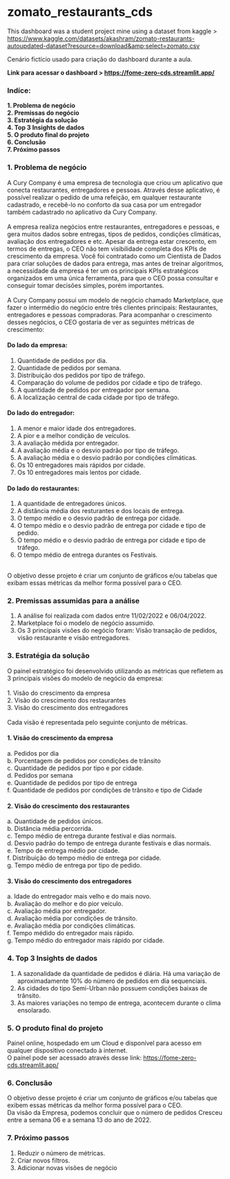 # zomato_restaurants_cds 
This dashboard was a student project mine using a dataset from kaggle > https://www.kaggle.com/datasets/akashram/zomato-restaurants-autoupdated-dataset?resource=download&amp;select=zomato.csv

Cenário fictício usado para criação do dashboard durante a aula.

**Link para acessar o dashboard > https://fome-zero-cds.streamlit.app/**

### **Indíce:**

**1. Problema de negócio** <br>
**2. Premissas do negócio** <br>
**3. Estratégia da solução** <br>
**4. Top 3 Insights de dados** <br>
**5. O produto final do projeto** <br>
**6. Conclusão** <br>
**7. Próximo passos** <br>
  
  ### **1. Problema de negócio**
  A Cury Company é uma empresa de tecnologia que criou um
  aplicativo que conecta restaurantes, entregadores e pessoas.
  Através desse aplicativo, é possível realizar o pedido de uma refeição,
  em qualquer restaurante cadastrado, e recebê-lo no conforto da sua
  casa por um entregador também cadastrado no aplicativo da Cury
  Company.
  <br><br>
  A empresa realiza negócios entre restaurantes, entregadores e
  pessoas, e gera muitos dados sobre entregas, tipos de pedidos,
  condições climáticas, avaliação dos entregadores e etc. Apesar da
  entrega estar crescento, em termos de entregas, o CEO não tem
  visibilidade completa dos KPIs de crescimento da empresa.
  Você foi contratado como um Cientista de Dados para criar soluções
  de dados para entrega, mas antes de treinar algoritmos, a
  necessidade da empresa é ter um os principais KPIs estratégicos
  organizados em uma única ferramenta, para que o CEO possa
  consultar e conseguir tomar decisões simples, porém importantes.
  <br><br>
  A Cury Company possui um modelo de negócio chamado
  Marketplace, que fazer o intermédio do negócio entre três clientes
  principais: Restaurantes, entregadores e pessoas compradoras. Para
  acompanhar o crescimento desses negócios, o CEO gostaria de ver
  as seguintes métricas de crescimento:

  #### Do lado da empresa:
  1. Quantidade de pedidos por dia.<br>
  2. Quantidade de pedidos por semana.<br>
  3. Distribuição dos pedidos por tipo de tráfego.<br>
  4. Comparação do volume de pedidos por cidade e tipo de tráfego.<br>
  4. A quantidade de pedidos por entregador por semana.<br>
  5. A localização central de cada cidade por tipo de tráfego.<br>

  #### Do lado do entregador:
  1. A menor e maior idade dos entregadores.<br>
  2. A pior e a melhor condição de veículos.<br>
  3. A avaliação médida por entregador.<br>
  4. A avaliação média e o desvio padrão por tipo de tráfego.<br>
  5. A avaliação média e o desvio padrão por condições climáticas.<br>
  6. Os 10 entregadores mais rápidos por cidade.<br>
  7. Os 10 entregadores mais lentos por cidade.<br>
     
  #### Do lado do restaurantes:
  1. A quantidade de entregadores únicos.<br>
  2. A distância média dos resturantes e dos locais de entrega.<br>
  3. O tempo médio e o desvio padrão de entrega por cidade.<br>
  4. O tempo médio e o desvio padrão de entrega por cidade e tipo de
  pedido.<br>
  5. O tempo médio e o desvio padrão de entrega por cidade e tipo de
  tráfego.<br>
  6. O tempo médio de entrega durantes os Festivais.<br>
  <br>
  O objetivo desse projeto é criar um conjunto de gráficos e/ou tabelas
  que exibam essas métricas da melhor forma possível para o CEO.<br>
  


### 2. Premissas assumidas para a análise
  1. A análise foi realizada com dados entre 11/02/2022 e 06/04/2022.<br>
  2. Marketplace foi o modelo de negócio assumido.<br>
  3. Os 3 principais visões do negócio foram: Visão transação de
  pedidos, visão restaurante e visão entregadores.<br>


### 3. Estratégia da solução

  O painel estratégico foi desenvolvido utilizando as métricas que
  refletem as 3 principais visões do modelo de negócio da empresa:<br>
  <br>
    1. Visão do crescimento da empresa<br>
    2. Visão do crescimento dos restaurantes<br>
    3. Visão do crescimento dos entregadores<br>   
  Cada visão é representada pelo seguinte conjunto de métricas.
  
  #### 1. Visão do crescimento da empresa
  a. Pedidos por dia<br>
  b. Porcentagem de pedidos por condições de trânsito<br>
  c. Quantidade de pedidos por tipo e por cidade.<br>
  d. Pedidos por semana<br>
  e. Quantidade de pedidos por tipo de entrega<br>
  f. Quantidade de pedidos por condições de trânsito e tipo de Cidade<br>
  
  #### 2. Visão do crescimento dos restaurantes
  a. Quantidade de pedidos únicos.<br>
  b. Distância média percorrida.<br>
  c. Tempo médio de entrega durante festival e dias normais.<br>
  d. Desvio padrão do tempo de entrega durante festivais e dias
  normais.<br>
  e. Tempo de entrega médio por cidade.<br>
  f. Distribuição do tempo médio de entrega por cidade.<br>
  g. Tempo médio de entrega por tipo de pedido.<br>

  #### 3. Visão do crescimento dos entregadores
  a. Idade do entregador mais velho e do mais novo.<br>
  b. Avaliação do melhor e do pior veículo.<br>
  c. Avaliação média por entregador.<br>
  d. Avaliação média por condições de trânsito.<br>
  e. Avaliação média por condições climáticas.<br>
  f. Tempo médido do entregador mais rápido.<br>
  g. Tempo médio do entregador mais rápido por cidade.<br>

### 4. Top 3 Insights de dados
  1. A sazonalidade da quantidade de pedidos é diária. Há uma
  variação de aproximadamente 10% do número de pedidos em dia
  sequenciais.<br>
  2. As cidades do tipo Semi-Urban não possuem condições baixas de
  trânsito.<br>
  3. As maiores variações no tempo de entrega, acontecem durante o
  clima ensolarado.<br>

### 5. O produto final do projeto
  Painel online, hospedado em um Cloud e disponível para acesso em
  qualquer dispositivo conectado à internet.<br>
  O painel pode ser acessado através desse link: https://fome-zero-cds.streamlit.app/

### 6. Conclusão
  O objetivo desse projeto é criar um conjunto de gráficos e/ou tabelas
  que exibem essas métricas da melhor forma possível para o CEO.<br>
  Da visão da Empresa, podemos concluir que o número de pedidos
  Cresceu entre a semana 06 e a semana 13 do ano de 2022.<br>

### 7. Próximo passos
  1. Reduzir o número de métricas.<br>
  2. Criar novos filtros.<br>
  3. Adicionar novas visões de negócio<br>

